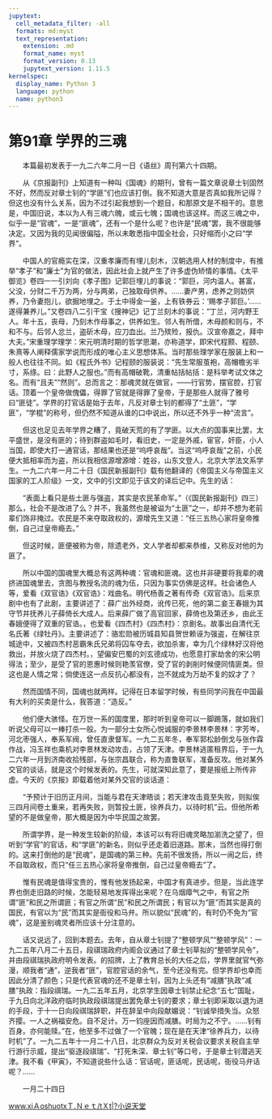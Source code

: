 ```yaml
---
jupytext:
  cell_metadata_filter: -all
  formats: md:myst
  text_representation:
    extension: .md
    format_name: myst
    format_version: 0.13
    jupytext_version: 1.11.5
kernelspec:
  display_name: Python 3
  language: python
  name: python3
---
```

# 第91章  学界的三魂 

　　本篇最初发表于一九二六年二月一日《语丝》周刊第六十四期。 

　　从《京报副刊》上知道有一种叫《国魂》的期刊，曾有一篇文章说章士钊固然不好，然而反对章士钊的“学匪”们也应该打倒。我不知道大意是否真如我所记得？但这也没有什么关系，因为不过引起我想到一个题目，和那原文是不相干的。意思是，中国旧说，本以为人有三魂六魄，或云七魄；国魂也该这样。而这三魂之中，似乎一是“官魂”，一是“匪魂”，还有一个是什么呢？也许是“民魂”罢，我不很能够决定。又因为我的见闻很偏隘，所以未敢悉指中国全社会，只好缩而小之曰“学界”。 

　　中国人的官瘾实在深，汉重孝廉而有埋儿刻木，汉朝选用人材的制度中，有推举“孝子”和“廉士”为官的做法，因此社会上就产生了许多虚伪矫情的事情。《太平御览》卷四一一引刘向《孝子图》记郭巨埋儿的事说：“郭巨，河内温人。甚富，父没，分财二千万为两，分与两弟，己独取母供养。……妻产男，虑养之则妨供养，乃令妻抱儿，欲掘地埋之。于土中得金一釜，上有铁券云：‘赐孝子郭巨。’……遂得兼养儿。”又卷四八二引干宝《搜神记》记丁兰刻木的事说：“丁兰，河内野王人。年十五，丧母，乃刻木作母事之，供养如生。邻人有所借，木母颜和则与，不和不与。后邻人忿兰，盗斫木母，应刀血出。兰乃殡殓，报仇。汉宣帝嘉之，拜中大夫。”宋重理学理学：宋元明清时期的哲学思潮，亦称道学，即宋代程颢、程颐、朱熹等人阐释儒家学说而形成的唯心主义思想体系。当时那些理学家在服装上和一般人也往往不同。如《程氏外书》记程颐的服装说：“先生常服茧袍，高帽檐劣半寸，系绦。曰：此野人之服也。”而有高帽破靴，清重帖括帖括：是科举考试文体之名。而有“且夫”“然则”。总而言之：那魂灵就在做官，——行官势，摆官腔，打官话。顶着一个皇帝做傀儡，得罪了官就是得罪了皇帝，于是那些人就得了雅号曰“匪徒”。学界的打官话是始于去年，凡反对章士钊的都得了“土匪”，“学匪”，“学棍”的称号，但仍然不知道从谁的口中说出，所以还不外乎一种“流言”。 

　　但这也足见去年学界之糟了，竟破天荒的有了学匪。以大点的国事来比罢，太平盛世，是没有匪的；待到群盗如毛时，看旧史，一定是外戚，宦官，奸臣，小人当国，即使大打一通官话，那结果也还是“呜呼哀哉”。当这“呜呼哀哉”之前，小民便大抵相率而为盗，所以我相信源增源增：姓谷，山东文登人，北京大学法文系学生。一九二六年一月二十日《国民新报副刊》载有他翻译的《帝国主义与帝国主义国家的工人阶级》一文，文中的引文即见于该文的译后记中。先生的话： 

　　“表面上看只是些土匪与强盗，其实是农民革命军。”（《国民新报副刊》四三）那么，社会不是改进了么？并不，我虽然也是被谥为“土匪”之一，却并不想为老前辈们饰非掩过。农民是不来夺取政权的，源增先生又道：“任三五热心家将皇帝推倒，自己过皇帝瘾去。” 

　　但这时候，匪便被称为帝，除遗老外，文人学者却都来恭维，又称反对他的为匪了。 

　　所以中国的国魂里大概总有这两种魂：官魂和匪魂。这也并非硬要将我辈的魂挤进国魂里去，贪图与教授名流的魂为伍，只因为事实仿佛是这样。社会诸色人等，爱看《双官诰》《双官诰》：戏曲名。明代杨善之著有传奇《双官诰》。后来京剧中也有了此剧，主要讲述了：薛广出外经商，讹传已死，他的第二妾王春娥为其守节并抚养儿子薛倚长大成人。后来薛广做了高官回家，薛倚也及第还乡，由此王春娥便得了双重的官诰。，也爱看《四杰村》《四杰村》：京剧名。故事出自清代无名氏著《绿牡丹》。主要讲述了：骆宏勋被历城县知县贺世赖诬为强盗，在解往京城途中，又被四杰村恶霸朱氏兄弟将囚车夺去，欲加杀害，幸为几个绿林好汉将他救出，并放火烧了四杰村。，望偏安巴蜀的刘玄德成功，也愿意打家劫舍的宋公明得法；至少，是受了官的恩惠时候则艳羡官僚，受了官的剥削时候便同情匪类。但这也是人情之常；倘使连这一点反抗心都没有，岂不就成为万劫不复的奴才了？ 

　　然而国情不同，国魂也就两样。记得在日本留学时候，有些同学问我在中国最有大利的买卖是什么，我答道：“造反。” 

　　他们便大骇怪。在万世一系的国度里，那时听到皇帝可以一脚踢落，就如我们听说父母可以一棒打杀一般。为一部分士女所心悦诚服的李景林李景林：字芳岑，河北枣强人，奉系军阀，曾任直隶督军。一九二五年冬，奉军郭松龄倒戈与张作霖作战，冯玉祥也乘机对李景林发动攻击，占领了天津。李景林逃匿租界后，于一九二六年一月到济南收拾残部，与张宗昌联合，称为直鲁联军，准备反攻。他对某外交官的谈话，就是这个时候发表的。先生，可就深知此意了，要是报纸上所传非虚。今天的《京报》即载着他对某外交官的谈话道： 

　　“予预计于旧历正月间，当能与君在天津晤谈；若天津攻击竟至失败，则拟俟三四月间卷土重来，若再失败，则暂投土匪，徐养兵力，以待时机”云。但他所希望的不是做皇帝，那大概是因为中华民国之故罢。 

　　所谓学界，是一种发生较新的阶级，本该可以有将旧魂灵略加湔洗之望了，但听到“学官”的官话，和“学匪”的新名，则似乎还走着旧道路。那末，当然也得打倒的。这来打倒他的是“民魂”，是国魂的第三种。先前不很发扬，所以一闹之后，终不自取政权，而只“任三五热心家将皇帝推倒，自己过皇帝瘾去”了。 

　　惟有民魂是值得宝贵的，惟有他发扬起来，中国才有真进步。但是，当此连学界也倒走旧路的时候，怎能轻易地发挥得出来呢？在乌烟瘴气之中，有官之所谓“匪”和民之所谓匪；有官之所谓“民”和民之所谓民；有官以为“匪”而其实是真的国民，有官以为“民”而其实是衙役和马弁。所以貌似“民魂”的，有时仍不免为“官魂”，这是鉴别魂灵者所应该十分注意的。 

　　话又说远了，回到本题去。去年，自从章士钊提了“整顿学风”“整顿学风”：一九二五年八月二十五日，段祺瑞政府内阁会议通过了章士钊草拟的“整顿学风令”，并由段祺瑞执政府明令发表。的招牌，上了教育总长的大任之后，学界里就官气弥漫，顺我者“通”，逆我者“匪”，官腔官话的余气，至今还没有完。但学界却也幸而因此分清了颜色；只是代表官魂的还不是章士钊，因为上头还有“减膳”执政“减膳”执政：指段祺瑞。一九二五年五月，北京学生因章士钊禁止纪念“五七”国耻，于九日向北洋政府临时执政段祺瑞提出罢免章士钊的要求；章士钊即采取以退为进的手段，于十一日向段祺瑞辞职，并在辞呈中向段献媚说：“钊诚举措失当。众怒齐撄。一人之祸福安危。自不足计。万一钧座因而减膳。时局为之不宁。……钊有百身。亦何能赎。”在，他至多不过做了一个官魄；现在是在天津“徐养兵力，以待时机”了。一九二五年十一月二十八日，北京群众为反对关税会议要求关税自主举行游行示威，提出“驱逐段祺瑞”、“打死朱深、章士钊”等口号，于是章士钊潜逃天津。我不看《甲寅》，不知道说些什么话：官话呢，匪话呢，民话呢，衙役马弁话呢？…… 

　　一月二十四日 

www.xiＡoshuotxＴ.Ｎｅｔ/tＸt|?小说天堂 

